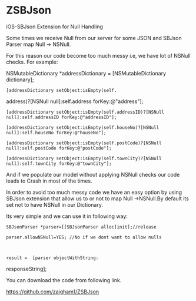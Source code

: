 ZSBJson
=======

iOS-SBJson Extension for Null Handling

Some times we receive Null from our server for some JSON and SBJson Parser map Null -> NSNull.

For this reason our code become too much messy i.e, we have lot of NSNull checks. For example:

NSMutableDictionary *addressDictionary = [NSMutableDictionary dictionary];

   

    [addressDictionary setObject:isEmpty(self.

address)?[NSNull null]:self.address forKey:@"address"];

    [addressDictionary setObject:isEmpty(self.addressID)?[NSNull null]:self.addressID forKey:@"addressID"];

    [addressDictionary setObject:isEmpty(self.houseNo)?[NSNull null]:self.houseNo forKey:@"houseNo"];

    [addressDictionary setObject:isEmpty(self.postCode)?[NSNull null]:self.postCode forKey:@"postCode"];

    [addressDictionary setObject:isEmpty(self.townCity)?[NSNull null]:self.townCity forKey:@"townCity"];

And if we populate our model without applying NSNull checks our code leads to Crash in most of the times.

In order to avoid too much messy code we have an easy option by using SBJson extension that allow us to or not to map Null ->NSNull.By default its set not to have NSNull in our Dictionary.

Its very simple and we can use it in following way:

    SBJsonParser *parser=[[SBJsonParser alloc]init];//release

    parser.allowNSNull=YES; //No if we dont want to allow nulls

   

    result =  [parser objectWithString:

responseString];

 

You can download the code from following link.

 

https://github.com/zaigham1/ZSBJson

